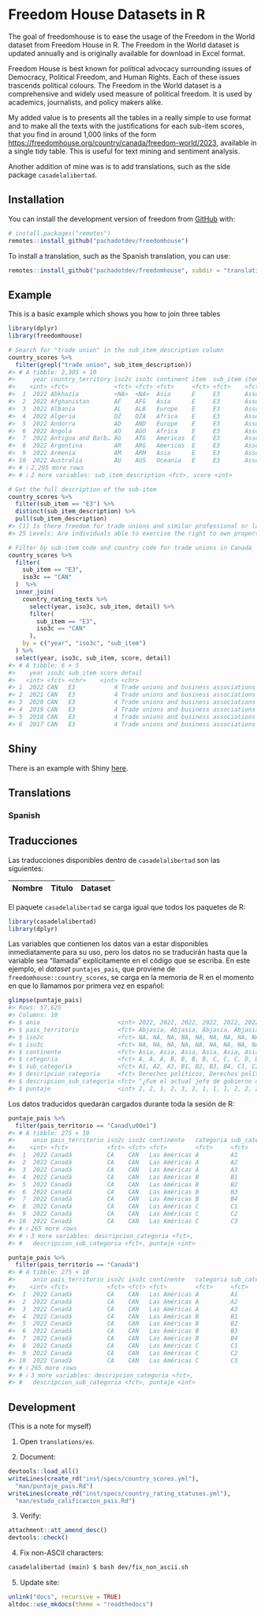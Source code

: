 
<!-- README.md is generated from README.Rmd. Please edit that file -->

# Freedom House Datasets in R

<!-- badges: start -->

<!-- badges: end -->

The goal of freedomhouse is to ease the usage of the Freedom in the
World dataset from Freedom House in R. The Freedom in the World dataset
is updated annually and is originally available for download in Excel
format.

Freedom House is best known for political advocacy surrounding issues of
Democracy, Political Freedom, and Human Rights. Each of these issues
trascends political colours. The Freedom in the World dataset is a
comprehensive and widely used measure of political freedom. It is used
by academics, journalists, and policy makers alike.

My added value is to presents all the tables in a really simple to use
format and to make all the texts with the justifications for each
sub-item scores, that you find in around 1,000 links of the form
<https://freedomhouse.org/country/canada/freedom-world/2023>, available
in a single tidy table. This is useful for text mining and sentiment
analysis.

Another addition of mine was is to add translations, such as the side
package `casadelalibertad`.

## Installation

You can install the development version of freedom from
[GitHub](https://github.com/) with:

``` r
# install.packages("remotes")
remotes::install_github("pachadotdev/freedomhouse")
```

To install a translation, such as the Spanish translation, you can use:

``` r
remotes::install_github("pachadotdev/freedomhouse", subdir = "translations/es")
```

## Example

This is a basic example which shows you how to join three tables

``` r
library(dplyr)
library(freedomhouse)

# Search for "trade union" in the sub_item_description column
country_scores %>%
  filter(grepl("trade union", sub_item_description))
#> # A tibble: 2,305 × 10
#>     year country_territory iso2c iso3c continent item  sub_item item_description
#>    <int> <fct>             <fct> <fct> <fct>     <fct> <fct>    <fct>           
#>  1  2022 Abkhazia          <NA>  <NA>  Asia      E     E3       Associational a…
#>  2  2022 Afghanistan       AF    AFG   Asia      E     E3       Associational a…
#>  3  2022 Albania           AL    ALB   Europe    E     E3       Associational a…
#>  4  2022 Algeria           DZ    DZA   Africa    E     E3       Associational a…
#>  5  2022 Andorra           AD    AND   Europe    E     E3       Associational a…
#>  6  2022 Angola            AO    AGO   Africa    E     E3       Associational a…
#>  7  2022 Antigua and Barb… AG    ATG   Americas  E     E3       Associational a…
#>  8  2022 Argentina         AR    ARG   Americas  E     E3       Associational a…
#>  9  2022 Armenia           AM    ARM   Asia      E     E3       Associational a…
#> 10  2022 Australia         AU    AUS   Oceania   E     E3       Associational a…
#> # ℹ 2,295 more rows
#> # ℹ 2 more variables: sub_item_description <fct>, score <int>

# Get the full description of the sub-item
country_scores %>%
  filter(sub_item == "E3") %>%
  distinct(sub_item_description) %>%
  pull(sub_item_description)
#> [1] Is there freedom for trade unions and similar professional or labor organizations?
#> 25 Levels: Are individuals able to exercise the right to own property and establish private businesses without undue interference from state or nonstate actors? ...

# Filter by sub-item code and country code for trade unions in Canada
country_scores %>%
  filter(
    sub_item == "E3",
    iso3c == "CAN"
  )  %>%
  inner_join(
    country_rating_texts %>%
      select(year, iso3c, sub_item, detail) %>%
      filter(
        sub_item == "E3",
        iso3c == "CAN"
      ),
    by = c("year", "iso3c", "sub_item")
  ) %>%
  select(year, iso3c, sub_item, score, detail)
#> # A tibble: 6 × 5
#>    year iso3c sub_item score detail                                             
#>   <int> <fct> <chr>    <int> <chr>                                              
#> 1  2022 CAN   E3           4 Trade unions and business associations enjoy high …
#> 2  2021 CAN   E3           4 Trade unions and business associations enjoy high …
#> 3  2020 CAN   E3           4 Trade unions and business associations enjoy high …
#> 4  2019 CAN   E3           4 Trade unions and business associations enjoy high …
#> 5  2018 CAN   E3           4 Trade unions and business associations enjoy high …
#> 6  2017 CAN   E3           4 Trade unions and business associations enjoy high …
```

## Shiny

There is an example with Shiny
[here](https://github.com/pachadotdev/freedomhouse/tree/main/shiny-demo).

## Translations

### Spanish

## Traducciones

Las traducciones disponibles dentro de `casadelalibertad` son las
siguientes:

| Nombre | Titulo | Dataset |
| :----- | :----- | :------ |

El paquete `casadelalibertad` se carga igual que todos los paquetes de
R:

``` r
library(casadelalibertad)
library(dplyr)
```

Las variables que contienen los datos van a estar disponibles
inmediatamente para su uso, pero los datos no se traducirán hasta que la
variable sea “llamada” explícitamente en el código que se escriba. En
este ejemplo, el *dataset* `puntajes_pais`, que proviene de
`freedomhouse::country_scores`, se carga en la memoria de R en el
momento en que lo llamamos por primera vez en español:

``` r
glimpse(puntaje_pais)
#> Rows: 57,625
#> Columns: 10
#> $ anio                      <int> 2022, 2022, 2022, 2022, 2022, 2022, 2022, 20…
#> $ pais_territorio           <fct> Abjasia, Abjasia, Abjasia, Abjasia, Abjasia,…
#> $ iso2c                     <fct> NA, NA, NA, NA, NA, NA, NA, NA, NA, NA, NA, …
#> $ iso3c                     <fct> NA, NA, NA, NA, NA, NA, NA, NA, NA, NA, NA, …
#> $ continente                <fct> Asia, Asia, Asia, Asia, Asia, Asia, Asia, As…
#> $ categoria                 <fct> A, A, A, B, B, B, B, C, C, C, D, D, D, D, E,…
#> $ sub_categoria             <fct> A1, A2, A3, B1, B2, B3, B4, C1, C2, C3, D1, …
#> $ descripcion_categoria     <fct> Derechos políticos, Derechos políticos, Dere…
#> $ descripcion_sub_categoria <fct> "¿Fue el actual jefe de gobierno u otra auto…
#> $ puntaje                   <int> 2, 2, 1, 2, 3, 2, 1, 1, 1, 2, 2, 2, 1, 3, 3,…
```

Los datos traducidos quedarán cargados durante toda la sesión de R:

``` r
puntaje_pais %>%
  filter(pais_territorio == "Canad\u00e1")
#> # A tibble: 275 × 10
#>     anio pais_territorio iso2c iso3c continente   categoria sub_categoria
#>    <int> <fct>           <fct> <fct> <fct>        <fct>     <fct>        
#>  1  2022 Canadá          CA    CAN   Las Américas A         A1           
#>  2  2022 Canadá          CA    CAN   Las Américas A         A2           
#>  3  2022 Canadá          CA    CAN   Las Américas A         A3           
#>  4  2022 Canadá          CA    CAN   Las Américas B         B1           
#>  5  2022 Canadá          CA    CAN   Las Américas B         B2           
#>  6  2022 Canadá          CA    CAN   Las Américas B         B3           
#>  7  2022 Canadá          CA    CAN   Las Américas B         B4           
#>  8  2022 Canadá          CA    CAN   Las Américas C         C1           
#>  9  2022 Canadá          CA    CAN   Las Américas C         C2           
#> 10  2022 Canadá          CA    CAN   Las Américas C         C3           
#> # ℹ 265 more rows
#> # ℹ 3 more variables: descripcion_categoria <fct>,
#> #   descripcion_sub_categoria <fct>, puntaje <int>

puntaje_pais %>%
  filter(pais_territorio == "Canadá")
#> # A tibble: 275 × 10
#>     anio pais_territorio iso2c iso3c continente   categoria sub_categoria
#>    <int> <fct>           <fct> <fct> <fct>        <fct>     <fct>        
#>  1  2022 Canadá          CA    CAN   Las Américas A         A1           
#>  2  2022 Canadá          CA    CAN   Las Américas A         A2           
#>  3  2022 Canadá          CA    CAN   Las Américas A         A3           
#>  4  2022 Canadá          CA    CAN   Las Américas B         B1           
#>  5  2022 Canadá          CA    CAN   Las Américas B         B2           
#>  6  2022 Canadá          CA    CAN   Las Américas B         B3           
#>  7  2022 Canadá          CA    CAN   Las Américas B         B4           
#>  8  2022 Canadá          CA    CAN   Las Américas C         C1           
#>  9  2022 Canadá          CA    CAN   Las Américas C         C2           
#> 10  2022 Canadá          CA    CAN   Las Américas C         C3           
#> # ℹ 265 more rows
#> # ℹ 3 more variables: descripcion_categoria <fct>,
#> #   descripcion_sub_categoria <fct>, puntaje <int>
```

## Development

(This is a note for myself)

1.  Open `translations/es`.

2.  Document:

<!-- end list -->

``` r
devtools::load_all()
writeLines(create_rd("inst/specs/country_scores.yml"),
  "man/puntaje_pais.Rd")
writeLines(create_rd("inst/specs/country_rating_statuses.yml"),
  "man/estado_calificacion_pais.Rd")
```

3.  Verify:

<!-- end list -->

``` r
attachment::att_amend_desc()
devtools::check()
```

4.  Fix non-ASCII characters:

<!-- end list -->

``` bash
casadelalibertad (main) $ bash dev/fix_non_ascii.sh 
```

5.  Update site:

<!-- end list -->

``` r
unlink("docs", recursive = TRUE)
altdoc::use_mkdocs(theme = "readthedocs")
```
